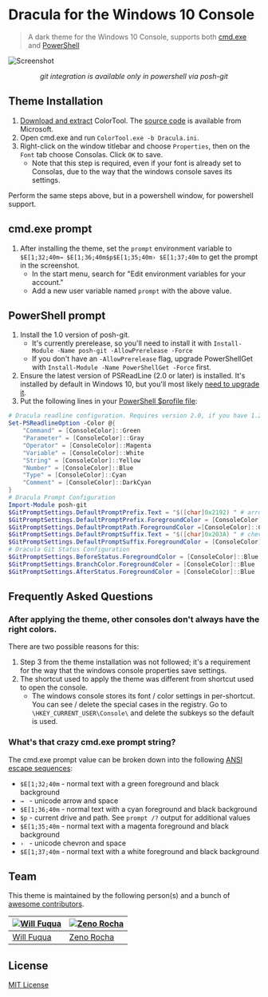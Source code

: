 # Dracula for the Windows 10 Console

> A dark theme for the Windows 10 Console, supports both [cmd.exe](https://en.wikipedia.org/wiki/Cmd.exe) and [PowerShell](https://github.com/PowerShell/PowerShell)

![Screenshot](https://raw.githubusercontent.com/waf/dracula-cmd/master/images/screenshot.png)

<p align="center"><i>git integration is available only in powershell via posh-git</i></p>

## Theme Installation

1. [Download and extract](https://raw.githubusercontent.com/waf/dracula-cmd/master/dist/ColorTool.zip) ColorTool. The [source code](https://github.com/Microsoft/console/tree/master/tools/ColorTool) is available from Microsoft.
1. Open cmd.exe and run `ColorTool.exe -b Dracula.ini`.
1. Right-click on the window titlebar and choose `Properties`, then on the `Font` tab choose Consolas. Click `OK` to save.
    - Note that this step is required, even if your font is already set to Consolas, due to the way that the windows console saves its settings.

Perform the same steps above, but in a powershell window, for powershell support.

## cmd.exe prompt

1. After installing the theme, set the `prompt` environment variable to `$E[1;32;40m→ $E[1;36;40m$p$E[1;35;40m› $E[1;37;40m` to get the prompt in the screenshot.
    - In the start menu, search for "Edit environment variables for your account."
    - Add a new user variable named `prompt` with the above value.

## PowerShell prompt

1. Install the 1.0 version of posh-git.
    - It's currently prerelease, so you'll need to install it with `Install-Module -Name posh-git -AllowPrerelease -Force`
    - If you don't have an `-AllowPrerelease` flag, upgrade PowerShellGet with `Install-Module -Name PowerShellGet -Force` first.
1. Ensure the latest version of PSReadLine (2.0 or later) is installed. It's installed by default in Windows 10, but you'll most likely [need to upgrade it](https://github.com/lzybkr/PSReadLine#user-content-upgrading).
1. Put the following lines in your [PowerShell $profile file](https://ss64.com/ps/syntax-profile.html):

```powershell
# Dracula readline configuration. Requires version 2.0, if you have 1.2 convert to `Set-PSReadlineOption -TokenType`
Set-PSReadlineOption -Color @{
    "Command" = [ConsoleColor]::Green
    "Parameter" = [ConsoleColor]::Gray
    "Operator" = [ConsoleColor]::Magenta
    "Variable" = [ConsoleColor]::White
    "String" = [ConsoleColor]::Yellow
    "Number" = [ConsoleColor]::Blue
    "Type" = [ConsoleColor]::Cyan
    "Comment" = [ConsoleColor]::DarkCyan
}
# Dracula Prompt Configuration
Import-Module posh-git
$GitPromptSettings.DefaultPromptPrefix.Text = "$([char]0x2192) " # arrow unicode symbol
$GitPromptSettings.DefaultPromptPrefix.ForegroundColor = [ConsoleColor]::Green
$GitPromptSettings.DefaultPromptPath.ForegroundColor =[ConsoleColor]::Cyan
$GitPromptSettings.DefaultPromptSuffix.Text = "$([char]0x203A) " # chevron unicode symbol
$GitPromptSettings.DefaultPromptSuffix.ForegroundColor = [ConsoleColor]::Magenta
# Dracula Git Status Configuration
$GitPromptSettings.BeforeStatus.ForegroundColor = [ConsoleColor]::Blue
$GitPromptSettings.BranchColor.ForegroundColor = [ConsoleColor]::Blue
$GitPromptSettings.AfterStatus.ForegroundColor = [ConsoleColor]::Blue
```

## Frequently Asked Questions

### After applying the theme, other consoles don't always have the right colors.

There are two possible reasons for this:

1. Step 3 from the theme installation was not followed; it's a requirement for the way that the windows console properties save settings.
1. The shortcut used to apply the theme was different from shortcut used to open the console.
    - The windows console stores its font / color settings in per-shortcut. You can see / delete the special cases in the registry. Go to `\HKEY_CURRENT_USER\Console\` and delete the subkeys so the default is used.

### What's that crazy cmd.exe prompt string?

The cmd.exe prompt value can be broken down into the following [ANSI escape sequences](http://ascii-table.com/ansi-escape-sequences.php):

- `$E[1;32;40m` - normal text with a green foreground and black background
- `→ ` - unicode arrow and space
- `$E[1;36;40m` - normal text with a cyan foreground and black background
- `$p` - current drive and path. See `prompt /?` output for additional values
- `$E[1;35;40m` - normal text with a magenta foreground and black background
- `› ` - unicode chevron and space
- `$E[1;37;40m` - normal text with a white foreground and black background

## Team

This theme is maintained by the following person(s) and a bunch of [awesome contributors](https://github.com/dracula/cmd/graphs/contributors).

[![Will Fuqua](https://avatars3.githubusercontent.com/u/97195?v=3&s=70)](https://github.com/waf) | [![Zeno Rocha](https://avatars2.githubusercontent.com/u/398893?v=3&s=70)](https://github.com/zenorocha)
--- | ---
[Will Fuqua](https://github.com/waf) | [Zeno Rocha](https://github.com/zenorocha)

## License

[MIT License](./LICENSE)
